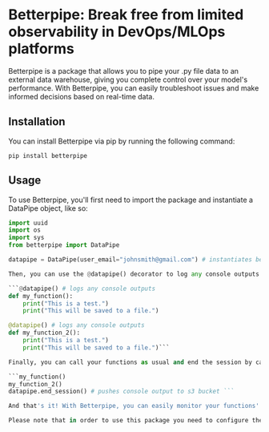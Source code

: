 # Betterpipe: Break free from limited observability in DevOps/MLOps platforms

Betterpipe is a package that allows you to pipe your .py file data to an external data warehouse, giving you complete control over your model's performance. With Betterpipe, you can easily troubleshoot issues and make informed decisions based on real-time data. 

## Installation
You can install Betterpipe via pip by running the following command:


`pip install betterpipe`


## Usage
To use Betterpipe, you'll first need to import the package and instantiate a DataPipe object, like so:
```python
import uuid
import os
import sys
from betterpipe import DataPipe

datapipe = DataPipe(user_email="johnsmith@gmail.com") # instantiates betterpipe instance and determines who to send the log url to```

Then, you can use the @datapipe() decorator to log any console outputs from the functions you want to monitor, like this:

```@datapipe() # logs any console outputs
def my_function():
    print("This is a test.")
    print("This will be saved to a file.")

@datapipe() # logs any console outputs
def my_function_2():
    print("This is a test.")
    print("This will be saved to a file.")```

Finally, you can call your functions as usual and end the session by calling the end_session() method on the DataPipe object, like so:

```my_function()
my_function_2()
datapipe.end_session() # pushes console output to s3 bucket ```

And that's it! With Betterpipe, you can easily monitor your functions' performance and troubleshoot any issues that may arise.

Please note that in order to use this package you need to configure the credentials for the external data warehouse.
